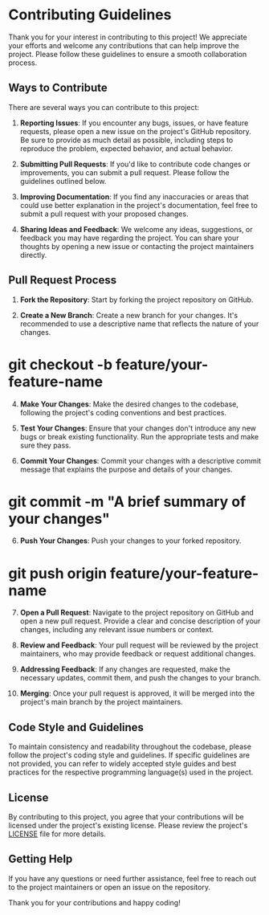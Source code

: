 # Contributing Guidelines

Thank you for your interest in contributing to this project! We appreciate your efforts and welcome any contributions that can help improve the project. Please follow these guidelines to ensure a smooth collaboration process.

## Ways to Contribute

There are several ways you can contribute to this project:

1. **Reporting Issues**: If you encounter any bugs, issues, or have feature requests, please open a new issue on the project's GitHub repository. Be sure to provide as much detail as possible, including steps to reproduce the problem, expected behavior, and actual behavior.

2. **Submitting Pull Requests**: If you'd like to contribute code changes or improvements, you can submit a pull request. Please follow the guidelines outlined below.

3. **Improving Documentation**: If you find any inaccuracies or areas that could use better explanation in the project's documentation, feel free to submit a pull request with your proposed changes.

4. **Sharing Ideas and Feedback**: We welcome any ideas, suggestions, or feedback you may have regarding the project. You can share your thoughts by opening a new issue or contacting the project maintainers directly.

## Pull Request Process

1. **Fork the Repository**: Start by forking the project repository on GitHub.

2. **Create a New Branch**: Create a new branch for your changes. It's recommended to use a descriptive name that reflects the nature of your changes.

# git checkout -b feature/your-feature-name
4. **Make Your Changes**: Make the desired changes to the codebase, following the project's coding conventions and best practices.

5. **Test Your Changes**: Ensure that your changes don't introduce any new bugs or break existing functionality. Run the appropriate tests and make sure they pass.

6. **Commit Your Changes**: Commit your changes with a descriptive commit message that explains the purpose and details of your changes.
   
# git commit -m "A brief summary of your changes"
6. **Push Your Changes**: Push your changes to your forked repository.

# git push origin feature/your-feature-name

7. **Open a Pull Request**: Navigate to the project repository on GitHub and open a new pull request. Provide a clear and concise description of your changes, including any relevant issue numbers or context.

8. **Review and Feedback**: Your pull request will be reviewed by the project maintainers, who may provide feedback or request additional changes.

9. **Addressing Feedback**: If any changes are requested, make the necessary updates, commit them, and push the changes to your branch.

10. **Merging**: Once your pull request is approved, it will be merged into the project's main branch by the project maintainers.

## Code Style and Guidelines

To maintain consistency and readability throughout the codebase, please follow the project's coding style and guidelines. If specific guidelines are not provided, you can refer to widely accepted style guides and best practices for the respective programming language(s) used in the project.

## License

By contributing to this project, you agree that your contributions will be licensed under the project's existing license. Please review the project's [LICENSE](LICENSE) file for more details.

## Getting Help

If you have any questions or need further assistance, feel free to reach out to the project maintainers or open an issue on the repository.

Thank you for your contributions and happy coding!
